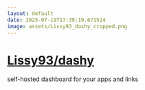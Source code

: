 ```yaml
---
layout: default
date: 2025-07-19T17:39:19.671524
image: assets/Lissy93_dashy_cropped.png
---
```


# [Lissy93/dashy](https://github.com/Lissy93/dashy)

self-hosted dashboard for your apps and links
